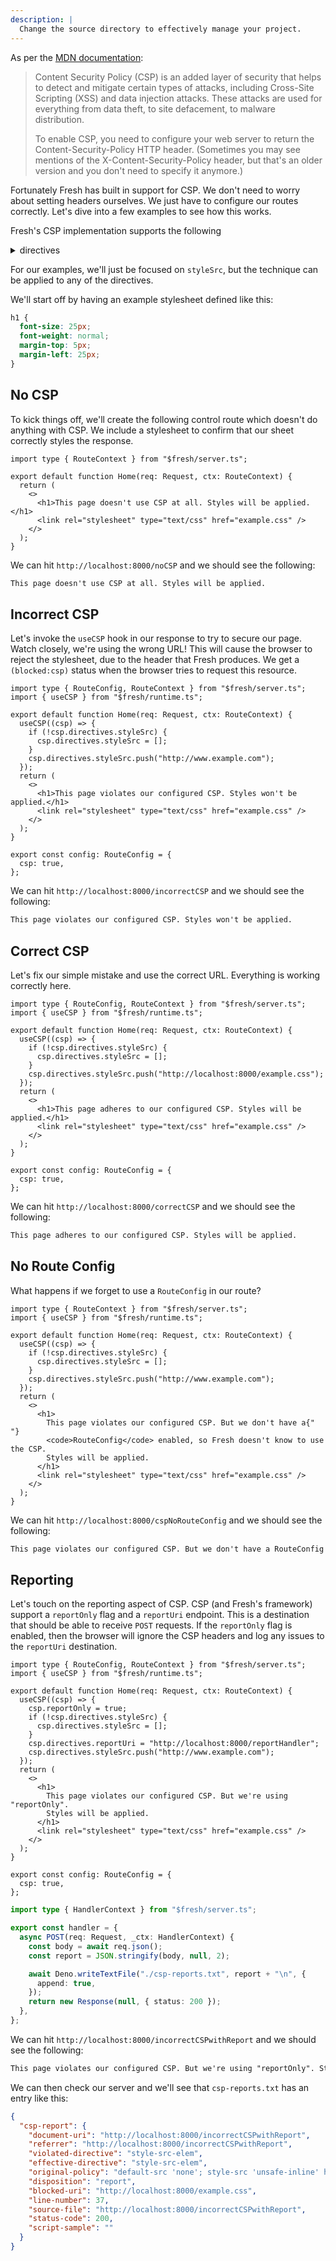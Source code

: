 ```yaml
---
description: |
  Change the source directory to effectively manage your project.
---
```


As per the
[MDN documentation](https://developer.mozilla.org/en-US/docs/Web/HTTP/CSP):

> Content Security Policy (CSP) is an added layer of security that helps to
> detect and mitigate certain types of attacks, including Cross-Site Scripting
> (XSS) and data injection attacks. These attacks are used for everything from
> data theft, to site defacement, to malware distribution.
>
> To enable CSP, you need to configure your web server to return the
> Content-Security-Policy HTTP header. (Sometimes you may see mentions of the
> X-Content-Security-Policy header, but that's an older version and you don't
> need to specify it anymore.)

Fortunately Fresh has built in support for CSP. We don't need to worry about
setting headers ourselves. We just have to configure our routes correctly. Let's
dive into a few examples to see how this works.

Fresh's CSP implementation supports the following

<details>
<summary>directives</summary>

```ts { "title": "CSP configuration reference" }
export interface ContentSecurityPolicyDirectives {
  // Fetch directives
  /**
   * Defines the valid sources for web workers and nested browsing contexts
   * loaded using elements such as <frame> and <iframe>.
   */
  childSrc?: string[];
  /**
   * Restricts the URLs which can be loaded using script interfaces.
   */
  connectSrc?: string[];
  /**
   * Serves as a fallback for the other fetch directives.
   */
  defaultSrc?: string[];
  /**
   * Specifies valid sources for fonts loaded using @font-face.
   */
  fontSrc?: string[];
  /**
   * Specifies valid sources for nested browsing contexts loading using elements
   * such as <frame> and <iframe>.
   */
  frameSrc?: string[];
  /**
   * Specifies valid sources of images and favicons.
   */
  imgSrc?: string[];
  /**
   * Specifies valid sources of application manifest files.
   */
  manifestSrc?: string[];
  /**
   * Specifies valid sources for loading media using the <audio> , <video> and
   * <track> elements.
   */
  mediaSrc?: string[];
  /**
   * Specifies valid sources for the <object>, <embed>, and <applet> elements.
   */
  objectSrc?: string[];
  /**
   * Specifies valid sources to be prefetched or prerendered.
   */
  prefetchSrc?: string[];
  /**
   * Specifies valid sources for JavaScript.
   */
  scriptSrc?: string[];
  /**
   * Specifies valid sources for JavaScript <script> elements.
   */
  scriptSrcElem?: string[];
  /**
   * Specifies valid sources for JavaScript inline event handlers.
   */
  scriptSrcAttr?: string[];
  /**
   * Specifies valid sources for stylesheets.
   */
  styleSrc?: string[];
  /**
   * Specifies valid sources for stylesheets <style> elements and <link>
   * elements with rel="stylesheet".
   */
  styleSrcElem?: string[];
  /**
   * Specifies valid sources for inline styles applied to individual DOM
   * elements.
   */
  styleSrcAttr?: string[];
  /**
   * Specifies valid sources for Worker, SharedWorker, or ServiceWorker scripts.
   */
  workerSrc?: string[];

  // Document directives
  /**
   * Restricts the URLs which can be used in a document's <base> element.
   */
  baseUri?: string[];
  /**
   * Enables a sandbox for the requested resource similar to the <iframe>
   * sandbox attribute.
   */
  sandbox?: string[];

  // Navigation directives
  /**
   * Restricts the URLs which can be used as the target of a form submissions
   * from a given context.
   */
  formAction?: string[];
  /**
   * Specifies valid parents that may embed a page using <frame>, <iframe>,
   * <object>, <embed>, or <applet>.
   */
  frameAncestors?: string[];
  /**
   * Restricts the URLs to which a document can initiate navigation by any
   * means, including <form> (if form-action is not specified), <a>,
   * window.location, window.open, etc.
   */
  navigateTo?: string[];

  /**
   * The URI to report CSP violations to.
   */
  reportUri?: string;
}
```

</details>

For our examples, we'll just be focused on `styleSrc`, but the technique can be
applied to any of the directives.

We'll start off by having an example stylesheet defined like this:

```css { "title": "static/example.css" }
h1 {
  font-size: 25px;
  font-weight: normal;
  margin-top: 5px;
  margin-left: 25px;
}
```

## No CSP

To kick things off, we'll create the following control route which doesn't do
anything with CSP. We include a stylesheet to confirm that our sheet correctly
styles the response.

```tsx { "title": "routes/noCSP.tsx" }
import type { RouteContext } from "$fresh/server.ts";

export default function Home(req: Request, ctx: RouteContext) {
  return (
    <>
      <h1>This page doesn't use CSP at all. Styles will be applied.</h1>
      <link rel="stylesheet" type="text/css" href="example.css" />
    </>
  );
}
```

We can hit `http://localhost:8000/noCSP` and we should see the following:

```txt { "title": "Server response" }
This page doesn't use CSP at all. Styles will be applied.
```

## Incorrect CSP

Let's invoke the `useCSP` hook in our response to try to secure our page. Watch
closely, we're using the wrong URL! This will cause the browser to reject the
stylesheet, due to the header that Fresh produces. We get a `(blocked:csp)`
status when the browser tries to request this resource.

```tsx { "title": "routes/incorrectCSP.tsx" }
import type { RouteConfig, RouteContext } from "$fresh/server.ts";
import { useCSP } from "$fresh/runtime.ts";

export default function Home(req: Request, ctx: RouteContext) {
  useCSP((csp) => {
    if (!csp.directives.styleSrc) {
      csp.directives.styleSrc = [];
    }
    csp.directives.styleSrc.push("http://www.example.com");
  });
  return (
    <>
      <h1>This page violates our configured CSP. Styles won't be applied.</h1>
      <link rel="stylesheet" type="text/css" href="example.css" />
    </>
  );
}

export const config: RouteConfig = {
  csp: true,
};
```

We can hit `http://localhost:8000/incorrectCSP` and we should see the following:

```txt { "title": "Server response" }
This page violates our configured CSP. Styles won't be applied.
```

## Correct CSP

Let's fix our simple mistake and use the correct URL. Everything is working
correctly here.

```tsx { "title": "routes/correctCSP.tsx" }
import type { RouteConfig, RouteContext } from "$fresh/server.ts";
import { useCSP } from "$fresh/runtime.ts";

export default function Home(req: Request, ctx: RouteContext) {
  useCSP((csp) => {
    if (!csp.directives.styleSrc) {
      csp.directives.styleSrc = [];
    }
    csp.directives.styleSrc.push("http://localhost:8000/example.css");
  });
  return (
    <>
      <h1>This page adheres to our configured CSP. Styles will be applied.</h1>
      <link rel="stylesheet" type="text/css" href="example.css" />
    </>
  );
}

export const config: RouteConfig = {
  csp: true,
};
```

We can hit `http://localhost:8000/correctCSP` and we should see the following:

```txt { "title": "Server response" }
This page adheres to our configured CSP. Styles will be applied.
```

## No Route Config

What happens if we forget to use a `RouteConfig` in our route?

```tsx { "title": "routes/cspNoRouteConfig.tsx" }
import type { RouteContext } from "$fresh/server.ts";
import { useCSP } from "$fresh/runtime.ts";

export default function Home(req: Request, ctx: RouteContext) {
  useCSP((csp) => {
    if (!csp.directives.styleSrc) {
      csp.directives.styleSrc = [];
    }
    csp.directives.styleSrc.push("http://www.example.com");
  });
  return (
    <>
      <h1>
        This page violates our configured CSP. But we don't have a{" "}
        <code>RouteConfig</code> enabled, so Fresh doesn't know to use the CSP.
        Styles will be applied.
      </h1>
      <link rel="stylesheet" type="text/css" href="example.css" />
    </>
  );
}
```

We can hit `http://localhost:8000/cspNoRouteConfig` and we should see the
following:

```txt { "title": "Server response" }
This page violates our configured CSP. But we don't have a RouteConfig enabled, so Fresh doesn't know to use the CSP. Styles will be applied.
```

## Reporting

Let's touch on the reporting aspect of CSP. CSP (and Fresh's framework) support
a `reportOnly` flag and a `reportUri` endpoint. This is a destination that
should be able to receive `POST` requests. If the `reportOnly` flag is enabled,
then the browser will ignore the CSP headers and log any issues to the
`reportUri` destination.

```tsx { "title": "routes/incorrectCSPwithReport.tsx" }
import type { RouteConfig, RouteContext } from "$fresh/server.ts";
import { useCSP } from "$fresh/runtime.ts";

export default function Home(req: Request, ctx: RouteContext) {
  useCSP((csp) => {
    csp.reportOnly = true;
    if (!csp.directives.styleSrc) {
      csp.directives.styleSrc = [];
    }
    csp.directives.reportUri = "http://localhost:8000/reportHandler";
    csp.directives.styleSrc.push("http://www.example.com");
  });
  return (
    <>
      <h1>
        This page violates our configured CSP. But we're using "reportOnly".
        Styles will be applied.
      </h1>
      <link rel="stylesheet" type="text/css" href="example.css" />
    </>
  );
}

export const config: RouteConfig = {
  csp: true,
};
```

```ts { "title": "routes/reportHandler.ts" }
import type { HandlerContext } from "$fresh/server.ts";

export const handler = {
  async POST(req: Request, _ctx: HandlerContext) {
    const body = await req.json();
    const report = JSON.stringify(body, null, 2);

    await Deno.writeTextFile("./csp-reports.txt", report + "\n", {
      append: true,
    });
    return new Response(null, { status: 200 });
  },
};
```

We can hit `http://localhost:8000/incorrectCSPwithReport` and we should see the
following:

```txt { "title": "Server response" }
This page violates our configured CSP. But we're using "reportOnly". Styles will be applied.
```

We can then check our server and we'll see that `csp-reports.txt` has an entry
like this:

```json { "title": "csp-reports.txt" }
{
  "csp-report": {
    "document-uri": "http://localhost:8000/incorrectCSPwithReport",
    "referrer": "http://localhost:8000/incorrectCSPwithReport",
    "violated-directive": "style-src-elem",
    "effective-directive": "style-src-elem",
    "original-policy": "default-src 'none'; style-src 'unsafe-inline' http://www.example.com; report-uri http://localhost:8000/reportHandler; script-src 'nonce-0f2d8259315d40479e8c21979128ac0d'; connect-src 'self'",
    "disposition": "report",
    "blocked-uri": "http://localhost:8000/example.css",
    "line-number": 37,
    "source-file": "http://localhost:8000/incorrectCSPwithReport",
    "status-code": 200,
    "script-sample": ""
  }
}
```

